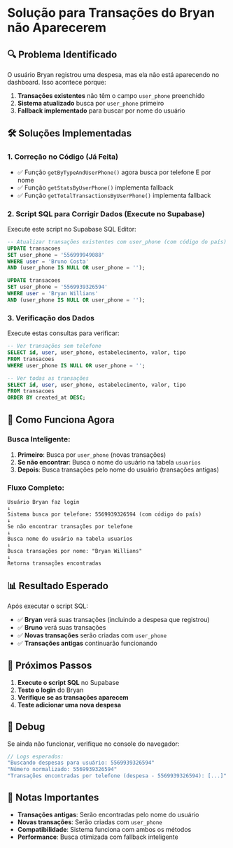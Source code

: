 # Solução para Transações do Bryan não Aparecerem

## 🔍 Problema Identificado

O usuário Bryan registrou uma despesa, mas ela não está aparecendo no dashboard. Isso acontece porque:

1. **Transações existentes** não têm o campo `user_phone` preenchido
2. **Sistema atualizado** busca por `user_phone` primeiro
3. **Fallback implementado** para buscar por nome do usuário

## 🛠️ Soluções Implementadas

### 1. **Correção no Código (Já Feita)**
- ✅ Função `getByTypeAndUserPhone()` agora busca por telefone E por nome
- ✅ Função `getStatsByUserPhone()` implementa fallback
- ✅ Função `getTotalTransactionsByUserPhone()` implementa fallback

### 2. **Script SQL para Corrigir Dados (Execute no Supabase)**

Execute este script no Supabase SQL Editor:

```sql
-- Atualizar transações existentes com user_phone (com código do país)
UPDATE transacoes 
SET user_phone = '556999949088'
WHERE user = 'Bruno Costa' 
AND (user_phone IS NULL OR user_phone = '');

UPDATE transacoes 
SET user_phone = '5569939326594'
WHERE user = 'Bryan Willians' 
AND (user_phone IS NULL OR user_phone = '');
```

### 3. **Verificação dos Dados**

Execute estas consultas para verificar:

```sql
-- Ver transações sem telefone
SELECT id, user, user_phone, estabelecimento, valor, tipo 
FROM transacoes 
WHERE user_phone IS NULL OR user_phone = '';

-- Ver todas as transações
SELECT id, user, user_phone, estabelecimento, valor, tipo 
FROM transacoes 
ORDER BY created_at DESC;
```

## 🔄 Como Funciona Agora

### **Busca Inteligente:**
1. **Primeiro**: Busca por `user_phone` (novas transações)
2. **Se não encontrar**: Busca o nome do usuário na tabela `usuarios`
3. **Depois**: Busca transações pelo nome do usuário (transações antigas)

### **Fluxo Completo:**
```
Usuário Bryan faz login
↓
Sistema busca por telefone: 5569939326594 (com código do país)
↓
Se não encontrar transações por telefone
↓
Busca nome do usuário na tabela usuarios
↓
Busca transações por nome: "Bryan Willians"
↓
Retorna transações encontradas
```

## 📊 Resultado Esperado

Após executar o script SQL:

- ✅ **Bryan** verá suas transações (incluindo a despesa que registrou)
- ✅ **Bruno** verá suas transações
- ✅ **Novas transações** serão criadas com `user_phone`
- ✅ **Transações antigas** continuarão funcionando

## 🚀 Próximos Passos

1. **Execute o script SQL** no Supabase
2. **Teste o login** do Bryan
3. **Verifique se as transações aparecem**
4. **Teste adicionar uma nova despesa**

## 🔧 Debug

Se ainda não funcionar, verifique no console do navegador:

```javascript
// Logs esperados:
"Buscando despesas para usuário: 5569939326594"
"Número normalizado: 5569939326594"
"Transações encontradas por telefone (despesa - 5569939326594): [...]"
```

## 📝 Notas Importantes

- **Transações antigas**: Serão encontradas pelo nome do usuário
- **Novas transações**: Serão criadas com `user_phone`
- **Compatibilidade**: Sistema funciona com ambos os métodos
- **Performance**: Busca otimizada com fallback inteligente 
